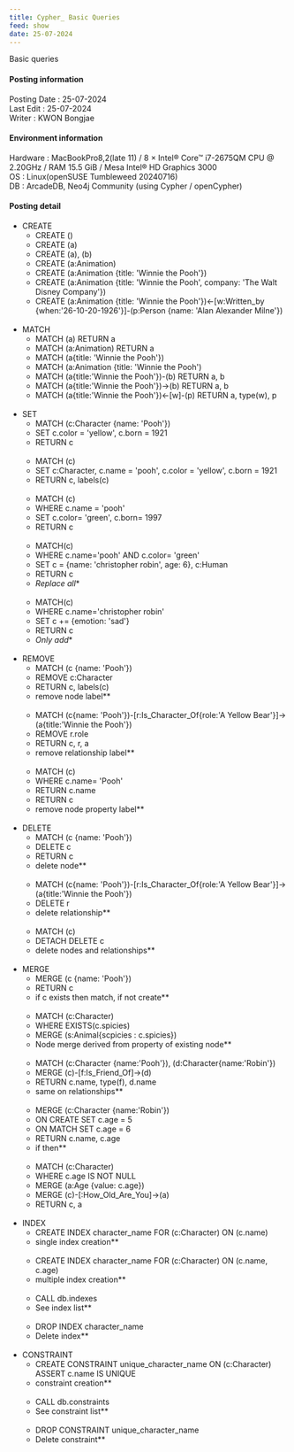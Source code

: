 ```yaml
---
title: Cypher_ Basic Queries
feed: show
date: 25-07-2024
---
```

Basic queries

#### Posting information

Posting Date : 25-07-2024  
Last Edit : 25-07-2024  
Writer : KWON Bongjae

#### Environment information

Hardware : MacBookPro8,2(late 11) /  8 × Intel® Core™ i7-2675QM CPU @ 2.20GHz / RAM 15.5 GiB / Mesa Intel® HD Graphics 3000 <br>
OS : Linux(openSUSE Tumbleweed 20240716) <br>
DB : ArcadeDB, Neo4j Community (using Cypher / openCypher) <br> 

#### Posting detail

- CREATE
	- CREATE ()
	- CREATE (a)
	- CREATE (a), (b)
	- CREATE (a:Animation)
	- CREATE (a:Animation {title: 'Winnie the Pooh'})
	- CREATE (a:Animation {title: 'Winnie the Pooh', company: 'The Walt Disney Company'})
	- CREATE (a:Animation {title: 'Winnie the Pooh'})<-[w:Written_by {when:'26-10-20-1926'}]-(p:Person {name: 'Alan Alexander Milne'})
<br> <br>
- MATCH
	- MATCH (a) RETURN a
	- MATCH (a:Animation) RETURN a
	- MATCH (a{title: 'Winnie the Pooh'})
	- MATCH (a:Animation {title: 'Winnie the Pooh')
	- MATCH (a{title:'Winnie the Pooh'})-(b) RETURN a, b
	- MATCH (a{title:'Winnie the Pooh'})->(b) RETURN a, b
	- MATCH (a{title:'Winnie the Pooh'})<-[w]-(p) RETURN a, type(w), p
<br> <br>
- SET
	- MATCH (c:Character {name: 'Pooh'})
	- SET c.color = 'yellow', c.born = 1921
	- RETURN c
	<br><br>
	- MATCH (c)
	- SET c:Character, c.name = 'pooh', c.color = 'yellow', c.born = 1921
	- RETURN c, labels(c)
	<br><br>
	- MATCH (c)
	- WHERE c.name = 'pooh'
	- SET c.color= 'green', c.born= 1997
	- RETURN c
	<br> <br>
	- MATCH(c)
	- WHERE c.name='pooh' AND c.color= 'green'
	- SET c = {name: 'christopher robin', age: 6}, c:Human
	- RETURN c
	- *Replace all**
	<br> <br> 
	- MATCH(c)
	- WHERE c.name='christopher robin' 
	- SET c += {emotion: 'sad'}
	- RETURN c
	- *Only add**
<br> <br>
- REMOVE
	- MATCH (c {name: 'Pooh'})
	- REMOVE c:Character
	- RETURN c, labels(c)
	- remove node label**
	<br><br>
	- MATCH (c{name: 'Pooh'})-[r:Is_Character_Of{role:'A Yellow Bear'}]->(a{title:'Winnie the Pooh'})
	- REMOVE r.role
	- RETURN c, r, a
	- remove relationship label**
	<br><br>
	- MATCH (c)
	- WHERE c.name= 'Pooh'
	- RETURN c.name
	- RETURN c
	- remove node property label**
<br><br>
- DELETE
	- MATCH (c {name: 'Pooh'})
	- DELETE c
	- RETURN c
	- delete node**
	<br><br>
	- MATCH (c{name: 'Pooh'})-[r:Is_Character_Of{role:'A Yellow Bear'}]->(a{title:'Winnie the Pooh'})
	- DELETE r
	- delete relationship**
	<br><br>
	- MATCH (c)
	- DETACH DELETE c
	- delete nodes and relationships**
<br> <br>
- MERGE
	- MERGE (c {name: 'Pooh'})
	- RETURN c
	- if c exists then match, if not create**
	<br><br>
	- MATCH (c:Character)
	- WHERE EXISTS(c.spicies)
	- MERGE (s:Animal{scpicies : c.spicies})
	- Node merge derived from property of existing node**
	<br><br>
	- MATCH (c:Character {name:'Pooh'}), (d:Character{name:'Robin'})
	- MERGE (c)-[f:Is_Friend_Of]->(d)
	- RETURN c.name, type(f), d.name
	- same on relationships**
	<br><br>
	- MERGE (c:Character {name:'Robin'})
	- ON CREATE SET c.age = 5
	- ON MATCH SET c.age = 6
	- RETURN c.name, c.age
	- if then**
	<br><br>
	- MATCH (c:Character)
	- WHERE c.age IS NOT NULL
	- MERGE (a:Age {value: c.age})
	- MERGE (c)-[:How_Old_Are_You]->(a)
	- RETURN c, a 
<br><br>
- INDEX 
	- CREATE INDEX character_name FOR (c:Character) ON (c.name)
	- single index creation**
	<br><br>
	- CREATE INDEX character_name FOR (c:Character) ON (c.name, c.age)
	- multiple index creation**
	<br><br>
	- CALL db.indexes
	- See index list**
	<br><br>
	- DROP INDEX character_name
	- Delete index**
<br><br>
- CONSTRAINT 
	- CREATE CONSTRAINT unique_character_name ON (c:Character) ASSERT c.name IS UNIQUE
	- constraint creation**
	<br><br>
	- CALL db.constraints
	- See constraint list**
	<br><br>
	- DROP CONSTRAINT unique_character_name
	- Delete constraint**
